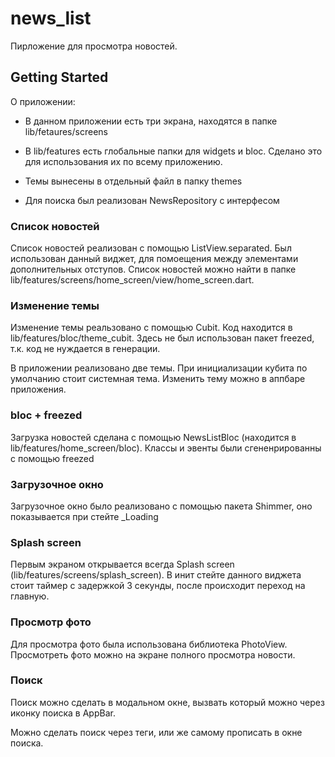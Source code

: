 # news_list

Пирложение для просмотра новостей.

## Getting Started

О приложении:

- В данном приложении есть три экрана, находятся в папке lib/fetaures/screens

- В lib/features есть глобальные папки для widgets и bloc. Сделано это для использования их по всему приложению.

- Темы вынесены в отдельный файл в папку themes

- Для поиска был реализован NewsRepository с интерфесом


### Список новостей

Список новостей реализован с помощью ListView.separated. Был использован данный виджет, для помоещения между элементами дополнительных отступов.
Список новостей можно найти в папке lib/features/screens/home_screen/view/home_screen.dart.

### Изменение темы

Изменение темы реальзовано с помощью Cubit. Код находится в lib/features/bloc/theme_cubit. Здесь не был использован пакет freezed, т.к. код не нуждается в генерации.

В приложении реализовано две темы. При инициализации кубита по умолчанию стоит системная тема. Изменить тему можно в аппбаре приложения.

### bloc + freezed

Загрузка новостей сделана с помощью NewsListBloc (находится в lib/features/home_screen/bloc). Классы и эвенты были сгененрированны с помощью freezed

### Загрузочное окно

Загрузочное окно было реализовано с помощью пакета Shimmer, оно показывается при стейте _Loading

### Splash screen

Первым экраном открывается всегда Splash screen (lib/features/screens/splash_screen). В инит стейте данного виджета стоит таймер с задержкой 3 секунды, после происходит переход на главную.

### Просмотр фото

Для просмотра фото была использована библиотека PhotoView. Просмотреть фото можно на экране полного просмотра новости.

### Поиск

Поиск можно сделать в модальном окне, вызвать который можно через иконку поиска в AppBar.

Можно сделать поиск через теги, или же самому прописать в окне поиска.